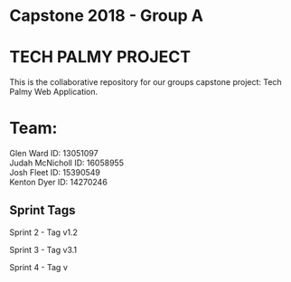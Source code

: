 # Capstone 2018 - Group A

# TECH PALMY PROJECT

This is the collaborative repository for our groups capstone project: Tech Palmy Web Application.

# Team:
Glen Ward ID: 13051097 </br>
Judah McNicholl ID: 16058955 </br>
Josh Fleet ID: 15390549 </br>
Kenton Dyer ID: 14270246

## Sprint Tags

Sprint 2 - Tag v1.2

Sprint 3 - Tag v3.1

Sprint 4 - Tag v
